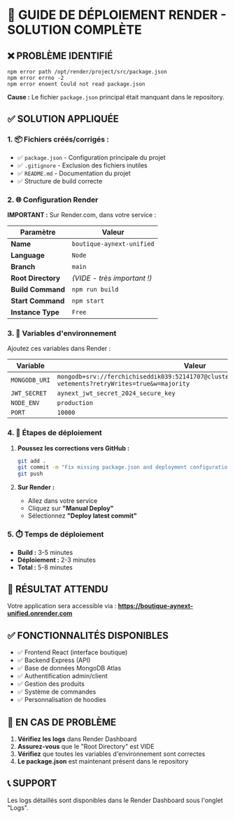 # 🚀 GUIDE DE DÉPLOIEMENT RENDER - SOLUTION COMPLÈTE

## ❌ PROBLÈME IDENTIFIÉ
```
npm error path /opt/render/project/src/package.json
npm error errno -2
npm error enoent Could not read package.json
```

**Cause :** Le fichier `package.json` principal était manquant dans le repository.

## ✅ SOLUTION APPLIQUÉE

### 1. 📦 Fichiers créés/corrigés :
- ✅ `package.json` - Configuration principale du projet
- ✅ `.gitignore` - Exclusion des fichiers inutiles
- ✅ `README.md` - Documentation du projet
- ✅ Structure de build correcte

### 2. 🌐 Configuration Render

**IMPORTANT :** Sur Render.com, dans votre service :

| Paramètre | Valeur |
|-----------|--------|
| **Name** | `boutique-aynext-unified` |
| **Language** | `Node` |
| **Branch** | `main` |
| **Root Directory** | *(VIDE - très important !)* |
| **Build Command** | `npm run build` |
| **Start Command** | `npm start` |
| **Instance Type** | `Free` |

### 3. 🔑 Variables d'environnement

Ajoutez ces variables dans Render :

| Variable | Valeur |
|----------|--------|
| `MONGODB_URI` | `mongodb+srv://ferchichiseddik039:52141707@cluster0.6rx5.mongodb.net/boutique-vetements?retryWrites=true&w=majority` |
| `JWT_SECRET` | `aynext_jwt_secret_2024_secure_key` |
| `NODE_ENV` | `production` |
| `PORT` | `10000` |

### 4. 🚀 Étapes de déploiement

1. **Poussez les corrections vers GitHub :**
   ```bash
   git add .
   git commit -m "Fix missing package.json and deployment configuration"
   git push
   ```

2. **Sur Render :**
   - Allez dans votre service
   - Cliquez sur **"Manual Deploy"**
   - Sélectionnez **"Deploy latest commit"**

### 5. ⏱️ Temps de déploiement
- **Build :** 3-5 minutes
- **Déploiement :** 2-3 minutes
- **Total :** 5-8 minutes

## 🎯 RÉSULTAT ATTENDU

Votre application sera accessible via :
**https://boutique-aynext-unified.onrender.com**

## ✅ FONCTIONNALITÉS DISPONIBLES

- ✅ Frontend React (interface boutique)
- ✅ Backend Express (API)
- ✅ Base de données MongoDB Atlas
- ✅ Authentification admin/client
- ✅ Gestion des produits
- ✅ Système de commandes
- ✅ Personnalisation de hoodies

## 🔧 EN CAS DE PROBLÈME

1. **Vérifiez les logs** dans Render Dashboard
2. **Assurez-vous** que le "Root Directory" est VIDE
3. **Vérifiez** que toutes les variables d'environnement sont correctes
4. **Le package.json** est maintenant présent dans le repository

## 📞 SUPPORT

Les logs détaillés sont disponibles dans le Render Dashboard sous l'onglet "Logs".

